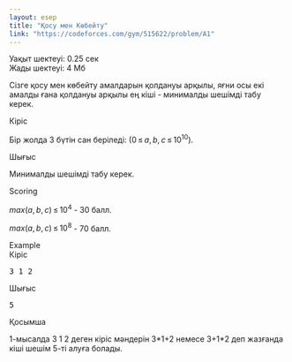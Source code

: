 ```yaml
---
layout: esep
title: "Қосу мен Көбейту"
link: "https://codeforces.com/gym/515622/problem/A1"
---
```

<div class="problem-statement"><div class="header"><div class="time-limit">Уақыт шектеуі: 0.25 сек</div><div class="memory-limit">Жады шектеуі: 4 Мб</div></div><div><p>Сізге <span class="tex-font-style-bf">қосу мен көбейту</span> амалдарын қолдануы арқылы, яғни осы екі амалды ғана қолдануы арқылы ең кіші - минималды шешімді табу керек.</p></div><div class="input-specification"><div class="section-title">Кіріс</div><p>Бір жолда 3 бүтін сан беріледі: (<span class="tex-span">0 ≤ <i>a</i>, <i>b</i>, <i>c</i> ≤ 10<sup class="upper-index">10</sup></span>).</p></div><div class="output-specification"><div class="section-title">Шығыс</div><p>Минималды шешімді табу керек.</p></div><div><div class="section-title">Scoring</div><p><span class="tex-span"><i>max</i>(<i>a</i>, <i>b</i>, <i>c</i>) ≤ 10<sup class="upper-index">4</sup></span> - <span class="tex-font-style-bf">30 балл.</span></p><p><span class="tex-span"><i>max</i>(<i>a</i>, <i>b</i>, <i>c</i>) ≤ 10<sup class="upper-index">8</sup></span> - <span class="tex-font-style-bf">70 балл.</span></p></div><div class="sample-tests"><div class="section-title">Example</div><div class="sample-test"><div class="input"><div class="title">Кіріс<div class="input-output-copier" data-clipboard-target="#id006085787485897116" id="id005588940932112856" title="Copy"></div></div><pre id="id006085787485897116">3 1 2
</pre></div><div class="output"><div class="title">Шығыс<div class="input-output-copier" data-clipboard-target="#id006975841104516216" id="id0059675391263535" title="Copy"></div></div><pre id="id006975841104516216">5
</pre></div></div></div><div class="note"><div class="section-title">Қосымша</div><p>1-мысалда <span class="tex-font-style-bf">3 1 2</span> деген кіріс мәндерін <span class="tex-font-style-bf">3*1+2</span> немесе <span class="tex-font-style-bf">3+1*2</span> деп жазғанда кіші шешім 5-ті алуға болады.</p></div></div>

